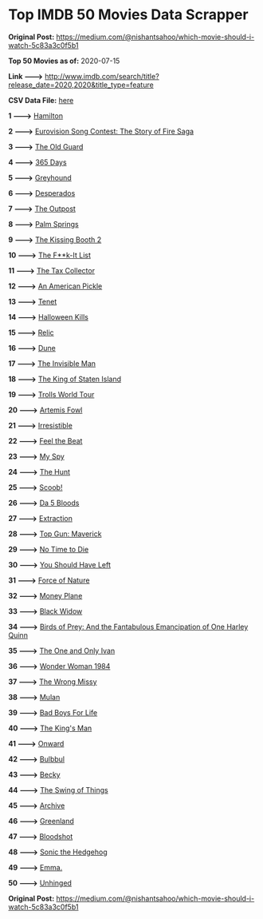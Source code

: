 # Top IMDB 50 Movies Data Scrapper

**Original Post:** https://medium.com/@nishantsahoo/which-movie-should-i-watch-5c83a3c0f5b1

**Top 50 Movies as of:** 2020-07-15

**Link --->** http://www.imdb.com/search/title?release_date=2020,2020&title_type=feature

**CSV Data File:** [here](/Data/data.csv)

**1 --->** [Hamilton](https://www.imdb.com/title/tt8503618/?ref_=adv_li_tt)

**2 --->** [Eurovision Song Contest: The Story of Fire Saga](https://www.imdb.com/title/tt8580274/?ref_=adv_li_tt)

**3 --->** [The Old Guard](https://www.imdb.com/title/tt7556122/?ref_=adv_li_tt)

**4 --->** [365 Days](https://www.imdb.com/title/tt10886166/?ref_=adv_li_tt)

**5 --->** [Greyhound](https://www.imdb.com/title/tt6048922/?ref_=adv_li_tt)

**6 --->** [Desperados](https://www.imdb.com/title/tt1545304/?ref_=adv_li_tt)

**7 --->** [The Outpost](https://www.imdb.com/title/tt3833480/?ref_=adv_li_tt)

**8 --->** [Palm Springs](https://www.imdb.com/title/tt9484998/?ref_=adv_li_tt)

**9 --->** [The Kissing Booth 2](https://www.imdb.com/title/tt9784456/?ref_=adv_li_tt)

**10 --->** [The F**k-It List](https://www.imdb.com/title/tt8145202/?ref_=adv_li_tt)

**11 --->** [The Tax Collector](https://www.imdb.com/title/tt8461224/?ref_=adv_li_tt)

**12 --->** [An American Pickle](https://www.imdb.com/title/tt9059704/?ref_=adv_li_tt)

**13 --->** [Tenet](https://www.imdb.com/title/tt6723592/?ref_=adv_li_tt)

**14 --->** [Halloween Kills](https://www.imdb.com/title/tt10665338/?ref_=adv_li_tt)

**15 --->** [Relic](https://www.imdb.com/title/tt9072352/?ref_=adv_li_tt)

**16 --->** [Dune](https://www.imdb.com/title/tt1160419/?ref_=adv_li_tt)

**17 --->** [The Invisible Man](https://www.imdb.com/title/tt1051906/?ref_=adv_li_tt)

**18 --->** [The King of Staten Island](https://www.imdb.com/title/tt9686708/?ref_=adv_li_tt)

**19 --->** [Trolls World Tour](https://www.imdb.com/title/tt6587640/?ref_=adv_li_tt)

**20 --->** [Artemis Fowl](https://www.imdb.com/title/tt3089630/?ref_=adv_li_tt)

**21 --->** [Irresistible](https://www.imdb.com/title/tt9076562/?ref_=adv_li_tt)

**22 --->** [Feel the Beat](https://www.imdb.com/title/tt10714856/?ref_=adv_li_tt)

**23 --->** [My Spy](https://www.imdb.com/title/tt8242084/?ref_=adv_li_tt)

**24 --->** [The Hunt](https://www.imdb.com/title/tt8244784/?ref_=adv_li_tt)

**25 --->** [Scoob!](https://www.imdb.com/title/tt3152592/?ref_=adv_li_tt)

**26 --->** [Da 5 Bloods](https://www.imdb.com/title/tt9777644/?ref_=adv_li_tt)

**27 --->** [Extraction](https://www.imdb.com/title/tt8936646/?ref_=adv_li_tt)

**28 --->** [Top Gun: Maverick](https://www.imdb.com/title/tt1745960/?ref_=adv_li_tt)

**29 --->** [No Time to Die](https://www.imdb.com/title/tt2382320/?ref_=adv_li_tt)

**30 --->** [You Should Have Left](https://www.imdb.com/title/tt8201852/?ref_=adv_li_tt)

**31 --->** [Force of Nature](https://www.imdb.com/title/tt10308928/?ref_=adv_li_tt)

**32 --->** [Money Plane](https://www.imdb.com/title/tt7286966/?ref_=adv_li_tt)

**33 --->** [Black Widow](https://www.imdb.com/title/tt3480822/?ref_=adv_li_tt)

**34 --->** [Birds of Prey: And the Fantabulous Emancipation of One Harley Quinn](https://www.imdb.com/title/tt7713068/?ref_=adv_li_tt)

**35 --->** [The One and Only Ivan](https://www.imdb.com/title/tt3661394/?ref_=adv_li_tt)

**36 --->** [Wonder Woman 1984](https://www.imdb.com/title/tt7126948/?ref_=adv_li_tt)

**37 --->** [The Wrong Missy](https://www.imdb.com/title/tt9619798/?ref_=adv_li_tt)

**38 --->** [Mulan](https://www.imdb.com/title/tt4566758/?ref_=adv_li_tt)

**39 --->** [Bad Boys For Life](https://www.imdb.com/title/tt1502397/?ref_=adv_li_tt)

**40 --->** [The King's Man](https://www.imdb.com/title/tt6856242/?ref_=adv_li_tt)

**41 --->** [Onward](https://www.imdb.com/title/tt7146812/?ref_=adv_li_tt)

**42 --->** [Bulbbul](https://www.imdb.com/title/tt12393526/?ref_=adv_li_tt)

**43 --->** [Becky](https://www.imdb.com/title/tt10314450/?ref_=adv_li_tt)

**44 --->** [The Swing of Things](https://www.imdb.com/title/tt6833470/?ref_=adv_li_tt)

**45 --->** [Archive](https://www.imdb.com/title/tt6882604/?ref_=adv_li_tt)

**46 --->** [Greenland](https://www.imdb.com/title/tt7737786/?ref_=adv_li_tt)

**47 --->** [Bloodshot](https://www.imdb.com/title/tt1634106/?ref_=adv_li_tt)

**48 --->** [Sonic the Hedgehog](https://www.imdb.com/title/tt3794354/?ref_=adv_li_tt)

**49 --->** [Emma.](https://www.imdb.com/title/tt9214832/?ref_=adv_li_tt)

**50 --->** [Unhinged](https://www.imdb.com/title/tt10059518/?ref_=adv_li_tt)

**Original Post:** https://medium.com/@nishantsahoo/which-movie-should-i-watch-5c83a3c0f5b1
